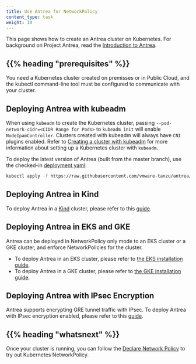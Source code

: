 ```yaml
---
title: Use Antrea for NetworkPolicy
content_type: task
weight: 10
---
```


<!-- overview -->
This page shows how to create an Antrea cluster on Kubernetes.
For background on Project Antrea, read the [Introduction to Antrea](https://antrea.io/docs/).

## {{% heading "prerequisites" %}}

You need a Kubernetes cluster created on premisses or in Public Cloud, and the kubectl command-line tool must be configured to communicate with your cluster.

<!-- steps -->

## Deploying Antrea with kubeadm

When using `kubeadm` to create the Kubernetes cluster, passing
`--pod-network-cidr=<CIDR Range for Pods>` to `kubeadm init` will enable
`NodeIpamController`. Clusters created with kubeadm will always have
`CNI` plugins enabled. Refer to
[Creating a cluster with kubeadm](https://kubernetes.io/docs/setup/production-environment/tools/kubeadm/create-cluster-kubeadm)
for more information about setting up a Kubernetes cluster with `kubeadm`.

To deploy the latest version of Antrea (built from the master branch), use the
checked-in [deployment yaml](https://github.com/vmware-tanzu/antrea/blob/master/build/yamls/antrea.yml):

```bash
kubectl apply -f https://raw.githubusercontent.com/vmware-tanzu/antrea/master/build/yamls/antrea.yml
```

## Deploying Antrea in Kind

To deploy Antrea in a [Kind](https://github.com/kubernetes-sigs/kind) cluster,
please refer to this [guide](https://github.com/vmware-tanzu/antrea/blob/master/docs/kind.md).

## Deploying Antrea in EKS and GKE

Antrea can be deployed in NetworkPolicy only mode to an EKS cluster or a GKE
cluster, and enforce NetworkPolicies for the cluster.

* To deploy Antrea in an EKS cluster, please refer to [the EKS installation guide](https://github.com/vmware-tanzu/antrea/blob/master/docs/eks-installation.md).
* To deploy Antrea in a GKE cluster, please refer to [the GKE installation guide](https://github.com/vmware-tanzu/antrea/blob/master/docs/gke-installation.md).

## Deploying Antrea with IPsec Encryption

Antrea supports encrypting GRE tunnel traffic with IPsec. To deploy Antrea with
IPsec encryption enabled, please refer to this [guide](https://github.com/vmware-tanzu/antrea/blob/master/docs/ipsec-tunnel.md).

## {{% heading "whatsnext" %}}

Once your cluster is running, you can follow the [Declare Network Policy](/docs/tasks/administer-cluster/declare-network-policy/) to try out Kubernetes NetworkPolicy.
